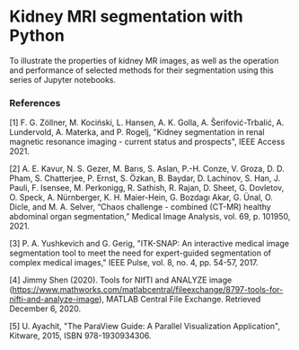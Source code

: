 # Kidney MRI segmentation with Python  #

To illustrate the properties of kidney MR images, as well as the operation and performance of selected methods for their segmentation using this series of Jupyter notebooks.



### References

[1] F. G. Zöllner, M. Kociński, L. Hansen, A. K. Golla, A. Šerifović-Trbalić, A. Lundervold, A. Materka, and P. Rogelj, "Kidney segmentation in renal magnetic resonance imaging - current status and prospects", IEEE Access 2021.

[2] A. E. Kavur, N. S. Gezer, M. Barıs, S. Aslan, P.-H. Conze, V. Groza, D. D. Pham, S. Chatterjee, P. Ernst, S. Özkan, B. Baydar, D. Lachinov, S. Han, J. Pauli, F. Isensee, M. Perkonigg, R. Sathish, R. Rajan, D. Sheet, G. Dovletov, O. Speck, A. Nürnberger, K. H. Maier-Hein, G. Bozdagı Akar, G. Ünal, O. Dicle, and M. A. Selver, “Chaos challenge - combined (CT-MR) healthy abdominal organ segmentation,” Medical Image Analysis, vol. 69, p. 101950, 2021.

[3] P. A. Yushkevich and G. Gerig, "ITK-SNAP: An interactive medical image segmentation tool to meet the need for expert-guided segmentation of complex medical images," IEEE Pulse, vol. 8, no. 4, pp. 54-57, 2017.

[4] Jimmy Shen (2020). Tools for NIfTI and ANALYZE image (https://www.mathworks.com/matlabcentral/fileexchange/8797-tools-for-nifti-and-analyze-image), MATLAB Central File Exchange. Retrieved December 6, 2020.

[5] U. Ayachit, "The ParaView Guide: A Parallel Visualization Application", Kitware, 2015, ISBN 978-1930934306.
